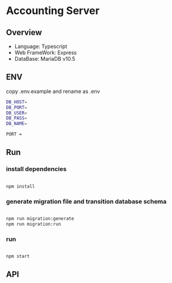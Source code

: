 # Accounting Server

## Overview

- Language: Typescript
- Web FrameWork: Express
- DataBase: MariaDB v10.5

## ENV

copy .env.example and rename as .env

```bash
DB_HOST=
DB_PORT=
DB_USER=
DB_PASS=
DB_NAME=

PORT =
```

## Run

### install dependencies

```bash

npm install

```

### generate migration file and transition database schema

```bash

npm run migration:generate
npm run migration:run

```

### run

```bash

npm start

```

## API